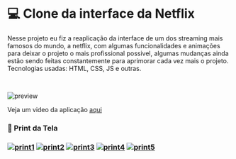 <h1>💻 Clone da interface da Netflix</h1>
<p>Nesse projeto eu fiz a reaplicação da interface de um dos streaming mais famosos do mundo, a netflix, com algumas funcionalidades e animações para deixar o projeto o mais profissional possivel, algumas mudanças ainda estão sendo feitas constantemente para aprimorar cada vez mais o projeto.
Tecnologias usadas: HTML, CSS, JS e outras.</p>
<br>

![preview](https://github.com/liafarias/clone-interface-da-netflix/blob/main/img/video-de-apresenta%C3%A7%C3%A3o.gif)
<p>Veja um video da aplicação <a href="https://cdn.loom.com/sessions/thumbnails/00cd2bf1f2e445faa99c59f8d17c151a-00001.mp4">aqui</a></p>

<h3>📱 Print da Tela<h3>
<a href="https://ibb.co/ZMvtKMn"><img src="https://i.ibb.co/CH4NvHk/print1.png" alt="print1" border="0"></a>
<a href="https://ibb.co/L93pHgR"><img src="https://i.ibb.co/gtxghW9/print2.png" alt="print2" border="0"></a>
<a href="https://ibb.co/6ydyhRk"><img src="https://i.ibb.co/5171DWP/print4.png" alt="print3" border="0"></a>
<a href="https://ibb.co/gT5Bwsy"><img src="https://i.ibb.co/Snh90qN/print5.png" alt="print4" border="0"></a>
<a href="https://ibb.co/xghGVq2"><img src="https://i.ibb.co/3F1WtmT/print6.png" alt="print5" border="0"></a>